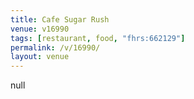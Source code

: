 ```yaml
---
title: Cafe Sugar Rush
venue: v16990
tags: [restaurant, food, "fhrs:662129"]
permalink: /v/16990/
layout: venue
---
```

null